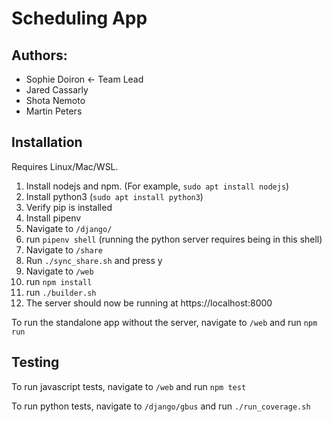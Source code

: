 # Scheduling App

## Authors:

- Sophie Doiron <- Team Lead
- Jared Cassarly
- Shota Nemoto
- Martin Peters

## Installation
Requires Linux/Mac/WSL.

 1. Install nodejs and npm.  (For example, `sudo apt install nodejs`)
 1. Install python3 (`sudo apt install python3`)
 1. Verify pip is installed
 1. Install pipenv
 1. Navigate to `/django/`
 1. run `pipenv shell` (running the python server requires being in this shell)
 1. Navigate to `/share`
 1. Run `./sync_share.sh` and press y
 1. Navigate to `/web`
 1. run `npm install`
 1. run `./builder.sh`
 1. The server should now be running at https://localhost:8000

To run the standalone app without the server, navigate to `/web` and run `npm run`

## Testing

To run javascript tests, navigate to `/web` and run `npm test`

To run python tests, navigate to `/django/gbus` and run `./run_coverage.sh`
